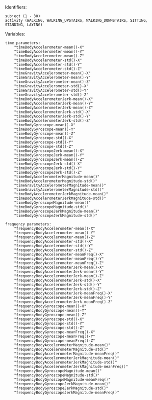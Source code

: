 Identifiers:
	
	subject (1 - 30)
	activity (WALKING, WALKING_UPSTAIRS, WALKING_DOWNSTAIRS, SITTING, STANDING, LAYING)

Variables:

	time parameters:
		"timeBodyAccelerometer-mean()-X"
		"timeBodyAccelerometer-mean()-Y"
		"timeBodyAccelerometer-mean()-Z"
		"timeBodyAccelerometer-std()-X"
		"timeBodyAccelerometer-std()-Y"
		"timeBodyAccelerometer-std()-Z"
		"timeGravityAccelerometer-mean()-X"
		"timeGravityAccelerometer-mean()-Y"
		"timeGravityAccelerometer-mean()-Z"
		"timeGravityAccelerometer-std()-X"
		"timeGravityAccelerometer-std()-Y"
		"timeGravityAccelerometer-std()-Z"
		"timeBodyAccelerometerJerk-mean()-X"
		"timeBodyAccelerometerJerk-mean()-Y"
		"timeBodyAccelerometerJerk-mean()-Z"
		"timeBodyAccelerometerJerk-std()-X"
		"timeBodyAccelerometerJerk-std()-Y"
		"timeBodyAccelerometerJerk-std()-Z"
		"timeBodyGyroscope-mean()-X"
		"timeBodyGyroscope-mean()-Y"
		"timeBodyGyroscope-mean()-Z"
		"timeBodyGyroscope-std()-X"
		"timeBodyGyroscope-std()-Y"
		"timeBodyGyroscope-std()-Z"
		"timeBodyGyroscopeJerk-mean()-X"
		"timeBodyGyroscopeJerk-mean()-Y"
		"timeBodyGyroscopeJerk-mean()-Z"
		"timeBodyGyroscopeJerk-std()-X"
		"timeBodyGyroscopeJerk-std()-Y"
		"timeBodyGyroscopeJerk-std()-Z"
		"timeBodyAccelerometerMagnitude-mean()"
		"timeBodyAccelerometerMagnitude-std()"
		"timeGravityAccelerometerMagnitude-mean()"
		"timeGravityAccelerometerMagnitude-std()"
		"timeBodyAccelerometerJerkMagnitude-mean()"
		"timeBodyAccelerometerJerkMagnitude-std()"
		"timeBodyGyroscopeMagnitude-mean()"
		"timeBodyGyroscopeMagnitude-std()"
		"timeBodyGyroscopeJerkMagnitude-mean()"
		"timeBodyGyroscopeJerkMagnitude-std()"
	
	frequency parameters:
		"frequencyBodyAccelerometer-mean()-X"
		"frequencyBodyAccelerometer-mean()-Y"
		"frequencyBodyAccelerometer-mean()-Z"
		"frequencyBodyAccelerometer-std()-X"
		"frequencyBodyAccelerometer-std()-Y"
		"frequencyBodyAccelerometer-std()-Z"
		"frequencyBodyAccelerometer-meanFreq()-X"
		"frequencyBodyAccelerometer-meanFreq()-Y"
		"frequencyBodyAccelerometer-meanFreq()-Z"
		"frequencyBodyAccelerometerJerk-mean()-X"
		"frequencyBodyAccelerometerJerk-mean()-Y"
		"frequencyBodyAccelerometerJerk-mean()-Z"
		"frequencyBodyAccelerometerJerk-std()-X"
		"frequencyBodyAccelerometerJerk-std()-Y"
		"frequencyBodyAccelerometerJerk-std()-Z"
		"frequencyBodyAccelerometerJerk-meanFreq()-X"
		"frequencyBodyAccelerometerJerk-meanFreq()-Y"
		"frequencyBodyAccelerometerJerk-meanFreq()-Z"
		"frequencyBodyGyroscope-mean()-X"
		"frequencyBodyGyroscope-mean()-Y"
		"frequencyBodyGyroscope-mean()-Z"
		"frequencyBodyGyroscope-std()-X"
		"frequencyBodyGyroscope-std()-Y"
		"frequencyBodyGyroscope-std()-Z"
		"frequencyBodyGyroscope-meanFreq()-X"
		"frequencyBodyGyroscope-meanFreq()-Y"
		"frequencyBodyGyroscope-meanFreq()-Z"
		"frequencyBodyAccelerometerMagnitude-mean()"
		"frequencyBodyAccelerometerMagnitude-std()"
		"frequencyBodyAccelerometerMagnitude-meanFreq()"
		"frequencyBodyAccelerometerJerkMagnitude-mean()"
		"frequencyBodyAccelerometerJerkMagnitude-std()"
		"frequencyBodyAccelerometerJerkMagnitude-meanFreq()"
		"frequencyBodyGyroscopeMagnitude-mean()"
		"frequencyBodyGyroscopeMagnitude-std()"
		"frequencyBodyGyroscopeMagnitude-meanFreq()"
		"frequencyBodyGyroscopeJerkMagnitude-mean()"
		"frequencyBodyGyroscopeJerkMagnitude-std()"
		"frequencyBodyGyroscopeJerkMagnitude-meanFreq()"
